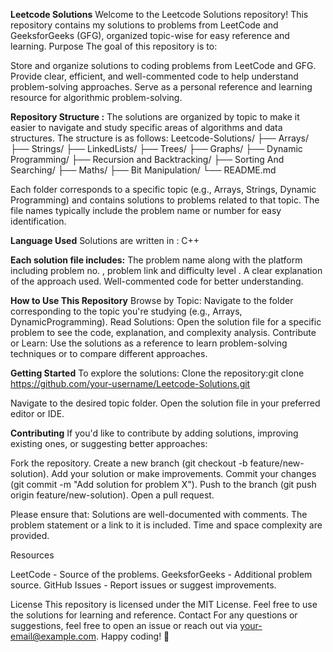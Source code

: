 **Leetcode Solutions**
Welcome to the Leetcode Solutions repository! This repository contains my solutions to problems from LeetCode and GeeksforGeeks (GFG), organized topic-wise for easy reference and learning.
Purpose
The goal of this repository is to:

Store and organize solutions to coding problems from LeetCode and GFG.
Provide clear, efficient, and well-commented code to help understand problem-solving approaches.
Serve as a personal reference and learning resource for algorithmic problem-solving.

**Repository Structure :**
The solutions are organized by topic to make it easier to navigate and study specific areas of algorithms and data structures. The structure is as follows:
Leetcode-Solutions/
├── Arrays/
├── Strings/
├── LinkedLists/
├── Trees/
├── Graphs/
├── Dynamic Programming/
├── Recursion and Backtracking/
├── Sorting And Searching/
├── Maths/
├── Bit Manipulation/
└── README.md


Each folder corresponds to a specific topic (e.g., Arrays, Strings, Dynamic Programming) and contains solutions to problems related to that topic. The file names typically include the problem name or number for easy identification.

**Language Used**
Solutions are written in :
C++

**Each solution file includes:**
The problem name along with the platform including problem no. , problem link and difficulty level .
A clear explanation of the approach used.
Well-commented code for better understanding.

**How to Use This Repository**
Browse by Topic: Navigate to the folder corresponding to the topic you're studying (e.g., Arrays, DynamicProgramming).
Read Solutions: Open the solution file for a specific problem to see the code, explanation, and complexity analysis.
Contribute or Learn: Use the solutions as a reference to learn problem-solving techniques or to compare different approaches.

**Getting Started**
To explore the solutions:
Clone the repository:git clone https://github.com/your-username/Leetcode-Solutions.git


Navigate to the desired topic folder.
Open the solution file in your preferred editor or IDE.

**Contributing**
If you'd like to contribute by adding solutions, improving existing ones, or suggesting better approaches:

Fork the repository.
Create a new branch (git checkout -b feature/new-solution).
Add your solution or make improvements.
Commit your changes (git commit -m "Add solution for problem X").
Push to the branch (git push origin feature/new-solution).
Open a pull request.

Please ensure that:
Solutions are well-documented with comments.
The problem statement or a link to it is included.
Time and space complexity are provided.

Resources

LeetCode - Source of the problems.
GeeksforGeeks - Additional problem source.
GitHub Issues - Report issues or suggest improvements.

License
This repository is licensed under the MIT License. Feel free to use the solutions for learning and reference.
Contact
For any questions or suggestions, feel free to open an issue or reach out via your-email@example.com.
Happy coding! 🚀
